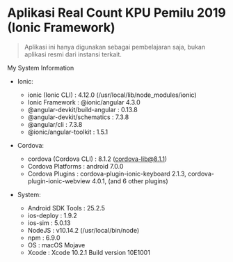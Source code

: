 # Aplikasi Real Count KPU Pemilu 2019 (Ionic Framework)
> Aplikasi ini hanya digunakan sebagai pembelajaran saja, bukan aplikasi resmi dari instansi terkait.


My System Information

- Ionic:
  - ionic (Ionic CLI)             : 4.12.0 (/usr/local/lib/node_modules/ionic)
  - Ionic Framework               : @ionic/angular 4.3.0
  - @angular-devkit/build-angular : 0.13.8
  - @angular-devkit/schematics    : 7.3.8
  - @angular/cli                  : 7.3.8
  - @ionic/angular-toolkit        : 1.5.1


- Cordova:
  - cordova (Cordova CLI) : 8.1.2 (cordova-lib@8.1.1) 
  - Cordova Platforms     : android 7.0.0
  - Cordova Plugins       : cordova-plugin-ionic-keyboard 2.1.3, cordova-plugin-ionic-webview 4.0.1, (and 6 other plugins)


- System:
  - Android SDK Tools : 25.2.5
  - ios-deploy        : 1.9.2
  - ios-sim           : 5.0.13
  - NodeJS            : v10.14.2 (/usr/local/bin/node)
  - npm               : 6.9.0 
  - OS                : macOS Mojave
  - Xcode             : Xcode 10.2.1 Build version 10E1001
